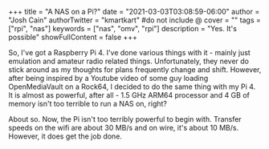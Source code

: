+++
title = "A NAS on a Pi?"
date = "2021-03-03T03:08:59-06:00"
author = "Josh Cain"
authorTwitter = "kmartkart" #do not include @
cover = ""
tags = ["rpi", "nas"]
keywords = ["nas", "omv", "rpi"]
description = "Yes. It's possible"
showFullContent = false
+++

So, I've got a Raspberry Pi 4. I've done various things with it - mainly just emulation and amateur radio related things. Unfortunately, they never do stick around as my thoughts for plans frequently change and shift. However, after being inspired by a Youtube video of some guy loading OpenMediaVault on a Rock64, I decided to do the same thing with my Pi 4. It is almost as powerful, after all - 1.5 GHz ARM64 processor and 4 GB of memory isn't too terrible to run a NAS on, right?

About so. Now, the Pi isn't too terribly powerful to begin with. Transfer speeds on the wifi are about 30 MB/s and on wire, it's about 10 MB/s. However, it does get the job done.
